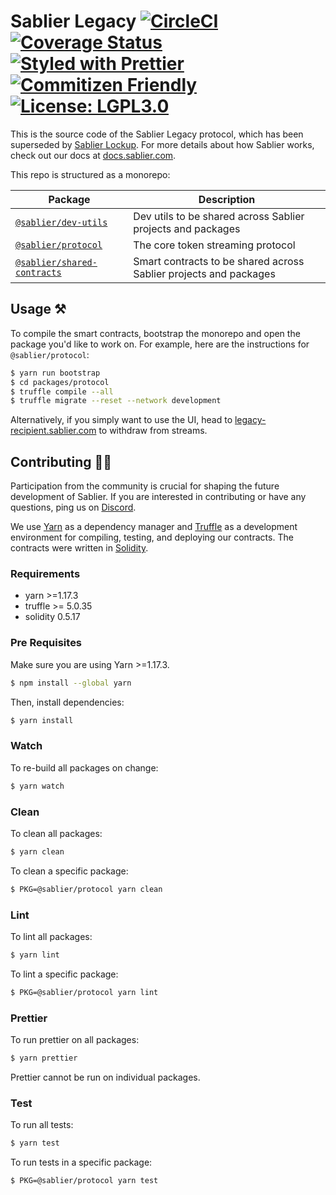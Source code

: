 # Sablier Legacy [![CircleCI](https://circleci.com/gh/sablier-labs/legacy-contracts.svg?style=svg)](https://circleci.com/gh/sablier-labs/legacy-contracts) [![Coverage Status](https://coveralls.io/repos/github/sablier-labs/legacy-contracts/badge.svg?branch=develop)](https://coveralls.io/github/sablier-labs/legacy-contracts?branch=develop) [![Styled with Prettier](https://img.shields.io/badge/code_style-prettier-ff69b4.svg)](https://prettier.io) [![Commitizen Friendly](https://img.shields.io/badge/commitizen-friendly-brightgreen.svg)](http://commitizen.github.io/cz-cli/) [![License: LGPL3.0](https://img.shields.io/badge/License-LGPL%20v3-008033.svg)](https://opensource.org/licenses/lgpl-3.0)

This is the source code of the Sablier Legacy protocol, which has been superseded by [Sablier Lockup](https://github.com/sablier-labs/v2-core). For more details about how Sablier works, check out our docs at [docs.sablier.com](https://docs.sablier.com).

This repo is structured as a monorepo:

| Package                                                   | Description                                                       |
| --------------------------------------------------------- | ----------------------------------------------------------------- |
| [`@sablier/dev-utils`](/packages/dev-utils)               | Dev utils to be shared across Sablier projects and packages       |
| [`@sablier/protocol`](/packages/protocol)                 | The core token streaming protocol                                 |
| [`@sablier/shared-contracts`](/packages/shared-contracts) | Smart contracts to be shared across Sablier projects and packages |

## Usage :hammer_and_pick:

To compile the smart contracts, bootstrap the monorepo and open the package you'd like to work on. For example, here are the instructions for `@sablier/protocol`:

```bash
$ yarn run bootstrap
$ cd packages/protocol
$ truffle compile --all
$ truffle migrate --reset --network development
```

Alternatively, if you simply want to use the UI, head to
[legacy-recipient.sablier.com](https://legacy-recipient.sablier.com) to withdraw from streams.

## Contributing :raising_hand_woman:

Participation from the community is crucial for shaping the future development of Sablier. If you are interested in
contributing or have any questions, ping us on [Discord](https://discord.gg/KXajCXC).

We use [Yarn](https://yarnpkg.com/) as a dependency manager and [Truffle](https://github.com/trufflesuite/truffle)
as a development environment for compiling, testing, and deploying our contracts. The contracts were written in [Solidity](https://github.com/ethereum/solidity).

### Requirements

- yarn >=1.17.3
- truffle >= 5.0.35
- solidity 0.5.17

### Pre Requisites

Make sure you are using Yarn >=1.17.3.

```bash
$ npm install --global yarn
```

Then, install dependencies:

```bash
$ yarn install
```

### Watch

To re-build all packages on change:

```bash
$ yarn watch
```

### Clean

To clean all packages:

```bash
$ yarn clean
```

To clean a specific package:

```bash
$ PKG=@sablier/protocol yarn clean
```

### Lint

To lint all packages:

```bash
$ yarn lint
```

To lint a specific package:

```bash
$ PKG=@sablier/protocol yarn lint
```

### Prettier

To run prettier on all packages:

```bash
$ yarn prettier
```

Prettier cannot be run on individual packages.

### Test

To run all tests:

```bash
$ yarn test
```

To run tests in a specific package:

```bash
$ PKG=@sablier/protocol yarn test
```
